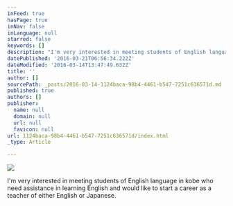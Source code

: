 ```yaml
---
inFeed: true
hasPage: true
inNav: false
inLanguage: null
starred: false
keywords: []
description: "I'm very interested in meeting students of English language in kobe who need assistance in learning English and would like to start a career as a teacher of either English or Japanese.\_"
datePublished: '2016-03-21T06:56:34.222Z'
dateModified: '2016-03-14T13:47:49.632Z'
title: ''
author: []
sourcePath: _posts/2016-03-14-1124baca-98b4-4461-b547-7251c636571d.md
published: true
authors: []
publisher:
  name: null
  domain: null
  url: null
  favicon: null
url: 1124baca-98b4-4461-b547-7251c636571d/index.html
_type: Article

---
```

![](https://the-grid-user-content.s3-us-west-2.amazonaws.com/a0424648-f7bb-4cfe-90ae-854bd74ce80f.jpg)

I'm very interested in meeting students of English language in kobe who need assistance in learning English and would like to start a career as a teacher of either English or Japanese.